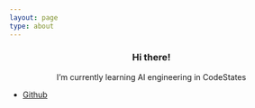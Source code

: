 ```yaml
---
layout: page
type: about
---
```


<div align=center>

### Hi there!

I’m currently learning AI engineering in CodeStates

</div>

- [Github](github.com/6mini)

